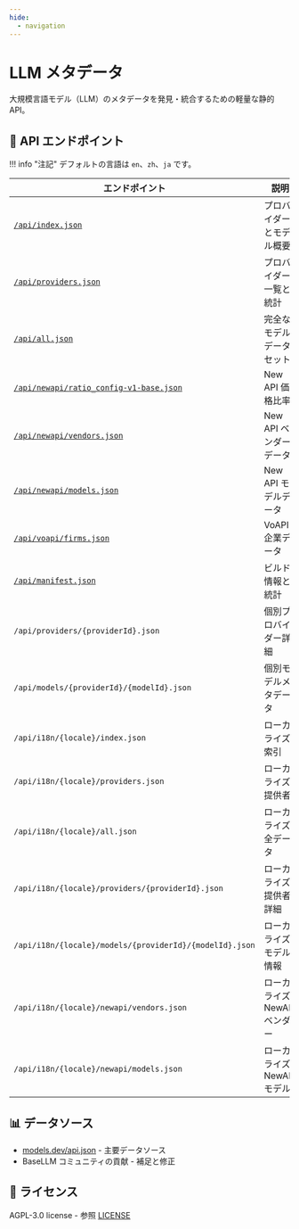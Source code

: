 ```yaml
---
hide:
  - navigation
---
```


# LLM メタデータ

大規模言語モデル（LLM）のメタデータを発見・統合するための軽量な静的 API。

## 📡 API エンドポイント

!!! info "注記"
    デフォルトの言語は `en`、`zh`、`ja` です。

| エンドポイント                                                                                                         | 説明                         | 例                                                                                |
| ---------------------------------------------------------------------------------------------------------------------- | ---------------------------- | --------------------------------------------------------------------------------- |
| [`/api/index.json`](https://basellm.github.io/llm-metadata/api/index.json)                                             | プロバイダーとモデル概要     | すべてのプロバイダーとモデルの基本情報                                            |
| [`/api/providers.json`](https://basellm.github.io/llm-metadata/api/providers.json)                                     | プロバイダー一覧と統計       | プロバイダー一覧とモデル数統計                                                    |
| [`/api/all.json`](https://basellm.github.io/llm-metadata/api/all.json)                                                 | 完全なモデルデータセット     | すべてのモデルの詳細情報                                                          |
| [`/api/newapi/ratio_config-v1-base.json`](https://basellm.github.io/llm-metadata/api/newapi/ratio_config-v1-base.json) | New API 価格比率             | New API システムにおける価格計算の比率                                            |
| [`/api/newapi/vendors.json`](https://basellm.github.io/llm-metadata/api/newapi/vendors.json)                           | New API ベンダーデータ       | New API システム向けのベンダーデータ                                              |
| [`/api/newapi/models.json`](https://basellm.github.io/llm-metadata/api/newapi/models.json)                             | New API モデルデータ         | New API システム向けのモデルデータ                                                |
| [`/api/voapi/firms.json`](https://basellm.github.io/llm-metadata/api/voapi/firms.json)                             | VoAPI 企業データ            | VoAPI システム向けの企業データ                                                  |
| [`/api/manifest.json`](https://basellm.github.io/llm-metadata/api/manifest.json)                                       | ビルド情報と統計             | ビルド情報およびデータ統計                                                        |
| `/api/providers/{providerId}.json`                                                                                     | 個別プロバイダー詳細         | 例：`/api/providers/openai.json`                                                  |
| `/api/models/{providerId}/{modelId}.json`                                                                              | 個別モデルメタデータ         | 例：`/api/models/openai/gpt-4.json`                                               |
| `/api/i18n/{locale}/index.json`                                                                                        | ローカライズ索引             | 例：`https://basellm.github.io/llm-metadata/api/i18n/zh/index.json`               |
| `/api/i18n/{locale}/providers.json`                                                                                    | ローカライズ提供者           | 例：`https://basellm.github.io/llm-metadata/api/i18n/ja/providers.json`           |
| `/api/i18n/{locale}/all.json`                                                                                          | ローカライズ全データ         | 例：`https://basellm.github.io/llm-metadata/api/i18n/zh/all.json`                 |
| `/api/i18n/{locale}/providers/{providerId}.json`                                                                       | ローカライズ提供者詳細       | 例：`https://basellm.github.io/llm-metadata/api/i18n/zh/providers/openai.json`    |
| `/api/i18n/{locale}/models/{providerId}/{modelId}.json`                                                                | ローカライズモデル情報       | 例：`https://basellm.github.io/llm-metadata/api/i18n/ja/models/openai/gpt-4.json` |
| `/api/i18n/{locale}/newapi/vendors.json`                                                                               | ローカライズ NewAPI ベンダー | 例：`https://basellm.github.io/llm-metadata/api/i18n/zh/newapi/vendors.json`      |
| `/api/i18n/{locale}/newapi/models.json`                                                                                | ローカライズ NewAPI モデル   | 例：`https://basellm.github.io/llm-metadata/api/i18n/ja/newapi/models.json`       |

## 📊 データソース

- [models.dev/api.json](https://models.dev/api.json) - 主要データソース
- BaseLLM コミュニティの貢献 - 補足と修正

## 📄 ライセンス

 AGPL-3.0 license - 参照 [LICENSE](https://github.com/basellm/llm-metadata/blob/main/LICENSE)
